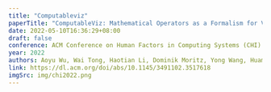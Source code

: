 ```yaml
---
title: "Computableviz"
paperTitle: "ComputableViz: Mathematical Operators as a Formalism for Visualization Processing and Analysis"
date: 2022-05-10T16:36:29+08:00
draft: false
conference: ACM Conference on Human Factors in Computing Systems (CHI)
year: 2022
authors: Aoyu Wu, Wai Tong, Haotian Li, Dominik Moritz, Yong Wang, Huamin Qu
link: https://dl.acm.org/doi/abs/10.1145/3491102.3517618
imgSrc: img/chi2022.png
---
```


